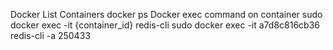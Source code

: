 Docker List Containers
    docker ps
Docker exec command on container
    sudo docker exec -it {container_id} redis-cli
    sudo docker exec -it a7d8c816cb36 redis-cli -a 250433